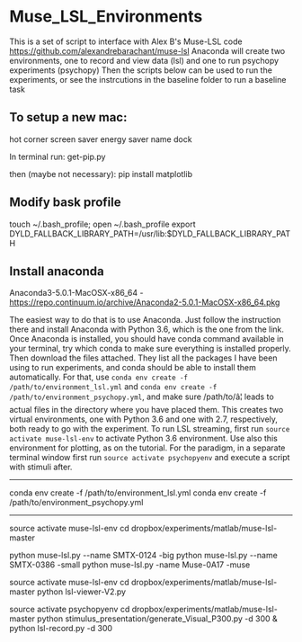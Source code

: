 # Muse_LSL_Environments

This is a set of script to interface with Alex B's Muse-LSL code https://github.com/alexandrebarachant/muse-lsl
Anaconda will create two environments, one to record and view data (lsl) and one to run psychopy experiments (psychopy)
Then the scripts below can be used to run the experiments, or see the instrcutions in the baseline folder to run a baseline task


To setup a new mac:
---
hot corner
screen saver
energy saver
name
dock 

In terminal run:
get-pip.py

then (maybe not necessary):
pip install matplotlib

Modify bask profile
---

touch ~/.bash_profile; open ~/.bash_profile
export DYLD_FALLBACK_LIBRARY_PATH=/usr/lib:$DYLD_FALLBACK_LIBRARY_PATH 

Install anaconda
----
Anaconda3-5.0.1-MacOSX-x86_64 - https://repo.continuum.io/archive/Anaconda2-5.0.1-MacOSX-x86_64.pkg

The easiest way to do that is to use Anaconda. Just follow the instruction there and install Anaconda with Python 3.6, which is the one from the link.
Once Anaconda is installed, you should have conda command available in your terminal, try which conda to make sure everything is installed properly.
Then download the files attached. They list all the packages I have been using to run experiments, and conda should be able to install them automatically. For that, use `conda env create -f /path/to/environment_lsl.yml` and `conda env create -f /path/to/environment_psychopy.yml`, and make sure /path/to/â¦ leads to actual files in the directory where you have placed them. 
This creates two virtual environments, one with Python 3.6 and one with 2.7, respectively, both ready to go with the experiment. To run LSL streaming, first run `source activate muse-lsl-env` to activate Python 3.6 environment. Use also this environment for plotting, as on the tutorial. For the paradigm, in a separate terminal window first run `source activate psychopyenv` and execute a script with stimuli after. 

---

conda env create -f /path/to/environment_lsl.yml
conda env create -f /path/to/environment_psychopy.yml

---

source activate muse-lsl-env
cd dropbox/experiments/matlab/muse-lsl-master

python muse-lsl.py --name SMTX-0124
-big
python muse-lsl.py --name SMTX-0386
-small
python muse-lsl.py -name Muse-0A17
-muse

source activate muse-lsl-env
cd dropbox/experiments/matlab/muse-lsl-master
python lsl-viewer-V2.py


source activate psychopyenv
cd dropbox/experiments/matlab/muse-lsl-master
python stimulus_presentation/generate_Visual_P300.py -d 300 & python lsl-record.py -d 300


